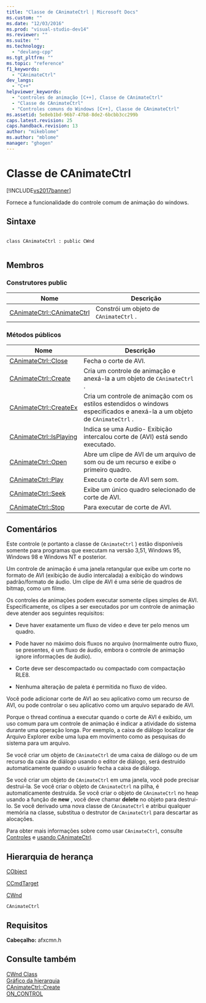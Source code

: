 ```yaml
---
title: "Classe de CAnimateCtrl | Microsoft Docs"
ms.custom: ""
ms.date: "12/03/2016"
ms.prod: "visual-studio-dev14"
ms.reviewer: ""
ms.suite: ""
ms.technology: 
  - "devlang-cpp"
ms.tgt_pltfrm: ""
ms.topic: "reference"
f1_keywords: 
  - "CAnimateCtrl"
dev_langs: 
  - "C++"
helpviewer_keywords: 
  - "controles de animação [C++], Classe de CAnimateCtrl"
  - "Classe de CAnimateCtrl"
  - "Controles comuns do Windows [C++], Classe de CAnimateCtrl"
ms.assetid: 5e8eb1bd-96b7-47b8-8de2-6bcbb3cc299b
caps.latest.revision: 25
caps.handback.revision: 13
author: "mikeblome"
ms.author: "mblome"
manager: "ghogen"
---
```

# Classe de CAnimateCtrl
[!INCLUDE[vs2017banner](../../assembler/inline/includes/vs2017banner.md)]

Fornece a funcionalidade do controle comum de animação do windows.  
  
## Sintaxe  
  
```  
  
class CAnimateCtrl : public CWnd  
  
```  
  
## Membros  
  
### Construtores public  
  
|Nome|Descrição|  
|----------|---------------|  
|[CAnimateCtrl::CAnimateCtrl](../Topic/CAnimateCtrl::CAnimateCtrl.md)|Constrói um objeto de `CAnimateCtrl` .|  
  
### Métodos públicos  
  
|Nome|Descrição|  
|----------|---------------|  
|[CAnimateCtrl::Close](../Topic/CAnimateCtrl::Close.md)|Fecha o corte de AVI.|  
|[CAnimateCtrl::Create](../Topic/CAnimateCtrl::Create.md)|Cria um controle de animação e anexá\-la a um objeto de `CAnimateCtrl` .|  
|[CAnimateCtrl::CreateEx](../Topic/CAnimateCtrl::CreateEx.md)|Cria um controle de animação com os estilos estendidos o windows especificados e anexá\-la a um objeto de `CAnimateCtrl` .|  
|[CAnimateCtrl::IsPlaying](../Topic/CAnimateCtrl::IsPlaying.md)|Indica se uma Audio\- Exibição intercalou corte de \(AVI\) está sendo executado.|  
|[CAnimateCtrl::Open](../Topic/CAnimateCtrl::Open.md)|Abre um clipe de AVI de um arquivo de som ou de um recurso e exibe o primeiro quadro.|  
|[CAnimateCtrl::Play](../Topic/CAnimateCtrl::Play.md)|Executa o corte de AVI sem som.|  
|[CAnimateCtrl::Seek](../Topic/CAnimateCtrl::Seek.md)|Exibe um único quadro selecionado de corte de AVI.|  
|[CAnimateCtrl::Stop](../Topic/CAnimateCtrl::Stop.md)|Para executar de corte de AVI.|  
  
## Comentários  
 Este controle \(e portanto a classe de `CAnimateCtrl` \) estão disponíveis somente para programas que executam na versão 3,51, Windows 95, Windows 98 e Windows NT e posterior.  
  
 Um controle de animação é uma janela retangular que exibe um corte no formato de AVI \(exibição de áudio intercalada\) a exibição do windows padrão\/formato de áudio.  Um clipe de AVI é uma série de quadros de bitmap, como um filme.  
  
 Os controles de animações podem executar somente clipes simples de AVI.  Especificamente, os clipes a ser executados por um controle de animação deve atender aos seguintes requisitos:  
  
-   Deve haver exatamente um fluxo de vídeo e deve ter pelo menos um quadro.  
  
-   Pode haver no máximo dois fluxos no arquivo \(normalmente outro fluxo, se presentes, é um fluxo de áudio, embora o controle de animação ignore informações de áudio\).  
  
-   Corte deve ser descompactado ou compactado com compactação RLE8.  
  
-   Nenhuma alteração de paleta é permitida no fluxo de vídeo.  
  
 Você pode adicionar corte de AVI ao seu aplicativo como um recurso de AVI, ou pode controlar o seu aplicativo como um arquivo separado de AVI.  
  
 Porque o thread continua a executar quando o corte de AVI é exibido, um uso comum para um controle de animação é indicar a atividade do sistema durante uma operação longa.  Por exemplo, a caixa de diálogo localizar de Arquivo Explorer exibe uma lupa em movimento como as pesquisas do sistema para um arquivo.  
  
 Se você criar um objeto de `CAnimateCtrl` de uma caixa de diálogo ou de um recurso da caixa de diálogo usando o editor de diálogo, será destruído automaticamente quando o usuário fecha a caixa de diálogo.  
  
 Se você criar um objeto de `CAnimateCtrl` em uma janela, você pode precisar destrui\-la.  Se você criar o objeto de `CAnimateCtrl` na pilha, é automaticamente destruída.  Se você criar o objeto de `CAnimateCtrl` no heap usando a função de **new** , você deve chamar **delete** no objeto para destrui\-lo.  Se você derivado uma nova classe de `CAnimateCtrl` e atribui qualquer memória na classe, substitua o destrutor de `CAnimateCtrl` para descartar as alocações.  
  
 Para obter mais informações sobre como usar `CAnimateCtrl`, consulte [Controles](../../mfc/controls-mfc.md) e [usando CAnimateCtrl](../Topic/Using%20CAnimateCtrl.md).  
  
## Hierarquia de herança  
 [CObject](../Topic/CObject%20Class.md)  
  
 [CCmdTarget](../Topic/CCmdTarget%20Class.md)  
  
 [CWnd](../Topic/CWnd%20Class.md)  
  
 `CAnimateCtrl`  
  
## Requisitos  
 **Cabeçalho:** afxcmn.h  
  
## Consulte também  
 [CWnd Class](../Topic/CWnd%20Class.md)   
 [Gráfico da hierarquia](../../mfc/hierarchy-chart.md)   
 [CAnimateCtrl::Create](../Topic/CAnimateCtrl::Create.md)   
 [ON\_CONTROL](../Topic/ON_CONTROL.md)